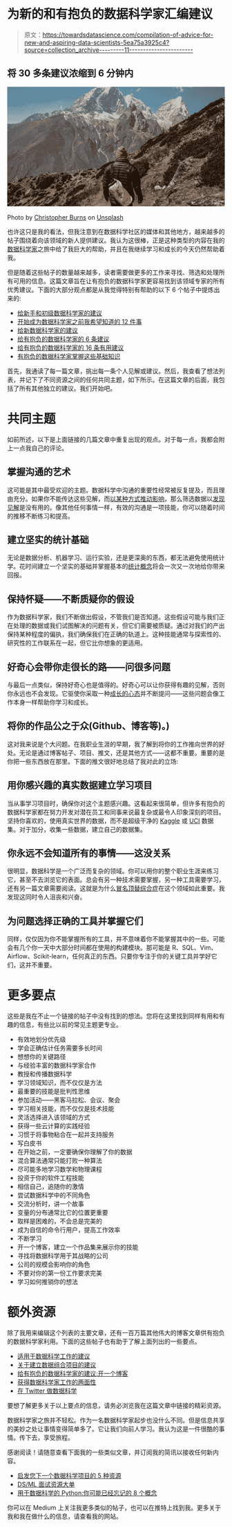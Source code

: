 # 为新的和有抱负的数据科学家汇编建议

> 原文：<https://towardsdatascience.com/compilation-of-advice-for-new-and-aspiring-data-scientists-5ea75a3925c4?source=collection_archive---------11----------------------->

## 将 30 多条建议浓缩到 6 分钟内

![](img/296e9d52df842c94c2f4079e8a32a858.png)

Photo by [Christopher Burns](https://unsplash.com/photos/-jbsw_GUK74?utm_source=unsplash&utm_medium=referral&utm_content=creditCopyText) on [Unsplash](https://unsplash.com/search/photos/journey?utm_source=unsplash&utm_medium=referral&utm_content=creditCopyText)

也许这只是我的看法，但我注意到在数据科学社区的媒体和其他地方，越来越多的帖子围绕着向该领域的新人提供建议。我认为这很棒，正是这种类型的内容在我的[数据科学家](https://github.com/conordewey3/DS-Career-Resources)之旅中给了我巨大的帮助，并且在我继续学习和成长的今天仍然帮助着我。

但是随着这些帖子的数量越来越多，读者需要做更多的工作来寻找、筛选和处理所有可用的信息。这篇文章旨在让有抱负的数据科学家更容易找到该领域专家的所有优秀建议。下面的大部分观点都是从我觉得特别有帮助的以下 6 个帖子中提炼出来的:

*   [给新手和初级数据科学家的建议](https://medium.com/@rchang/advice-for-new-and-junior-data-scientists-2ab02396cf5b)
*   [开始成为数据科学家之前我希望知道的 12 件事](https://medium.com/deliberate-data-science/12-things-i-wish-id-known-before-starting-as-a-data-scientist-45989be6300e)
*   [给新数据科学家的建议](https://medium.com/airbnb-engineering/new-data-scientists-tips-for-success-5f898b6a33f3)
*   [给有抱负的数据科学家的 6 条建议](/six-recommendations-for-aspiring-data-scientists-93d12aeb9b9)
*   [给有抱负的数据科学家的 16 条有用建议](/16-useful-advices-for-aspiring-data-scientists-6da9afa8c72c)
*   [有抱负的数据科学家掌握这些基础知识](https://medium.freecodecamp.org/aspiring-data-scientist-master-these-fundamentals-be7c54350868)

首先，我通读了每一篇文章，挑出每一条个人见解或建议。然后，我查看了想法列表，并记下了不同资源之间的任何共同主题，如下所示。在这篇文章的后面，我包括了所有其他独立的建议。我们开始吧。

# 共同主题

如前所述，以下是上面链接的几篇文章中重复出现的观点。对于每一点，我都会附上一点我自己的评论。

## 掌握沟通的艺术

这可能是其中最受欢迎的主题。数据科学中沟通的重要性经常被反复提及，而且理由充分。如果你不能传达这些见解，而[以某种方式推动影响](https://www.conordewey.com/blog/when-your-job-is-done-as-a-data-scientist/)，那么筛选数据以[发现见解](https://www.conordewey.com/blog/an-ode-to-the-type-a-data-scientist/)是没有用的。像其他任何事情一样，有效的沟通是一项技能，你可以随着时间的推移不断练习和提高。

## 建立坚实的统计基础

无论是数据分析、机器学习、运行实验，还是更深奥的东西，都无法避免使用统计学。花时间建立一个坚实的基础并掌握基本的[统计概念](https://www.amazon.com/Practical-Statistics-Data-Scientists-Essential-ebook/dp/B071NVDFD6)将会一次又一次地给你带来回报。

## 保持怀疑——不断质疑你的假设

作为数据科学家，我们不断做出假设，不管我们是否知道。这些假设可能与我们正在处理的数据或我们试图解决的问题有关，但它们需要被质疑。通过对我们的产出保持某种程度的偏执，我们确保我们在正确的轨道上。这种技能通常与探索性的、研究性的工作联系在一起，但它比你想象的更适用。

## 好奇心会带你走很长的路——问很多问题

与最后一点类似，保持好奇心也是值得的。好奇心可以让你获得有趣的见解，否则你永远也不会发现。它驱使你采取一种[成长的心态](https://www.ted.com/talks/carol_dweck_the_power_of_believing_that_you_can_improve?language=en)并不断提问——这些问题会像工作本身一样帮助你学习和成长。

## 将你的作品公之于众(Github、博客等)。)

这对我来说是个大问题。在我职业生涯的早期，我了解到将你的工作推向世界的好处。无论是通过博客帖子、项目、推文，还是其他方式——这都不重要。重要的是你把一些东西放在那里。下面的推文很好地总结了我对此的立场:

## 用你感兴趣的真实数据建立学习项目

当从事学习项目时，确保你对这个主题感兴趣。这看起来很简单，但许多有抱负的数据科学家都在努力开发对潜在员工和同事来说最复杂或最令人印象深刻的项目。坚持你喜欢的，使用真实世界的数据，而不是超级干净的 [Kaggle](https://www.kaggle.com/datasets) 或 [UCI](https://archive.ics.uci.edu/ml/datasets.html) 数据集。对于加分，收集一些数据，建立自己的数据集。

## 你永远不会知道所有的事情——这没关系

很明显，数据科学是一个广泛而复杂的领域。你可以用你的整个职业生涯来练习它，甚至不去浏览它的表面。总会有另一种技术需要掌握，另一种工具需要学习，还有另一篇文章需要阅读。这就是为什么[冒名顶替综合症](https://caitlinhudon.com/2018/01/19/imposter-syndrome-in-data-science/)在这个领域如此重要。我发现这同时令人沮丧和兴奋。

## 为问题选择正确的工具并掌握它们

同样，仅仅因为你不能掌握所有的工具，并不意味着你不能掌握其中的一些。可能会有几个你一天中大部分时间都在使用的构建模块。那可能是 R、SQL、Vim、Airflow、Scikit-learn，任何真正的东西。只要你专注于你的关键工具并学好它们，这并不重要。

# 更多要点

这些是我在不止一个链接的帖子中没有找到的想法。您将在这里找到同样有用和有趣的信息，有些比以前的常见主题更专业。

*   有效地划分优先级
*   学会正确估计任务需要多长时间
*   想想你的关键路径
*   与经验丰富的数据科学家合作
*   教授和传播数据科学
*   学习领域知识，而不仅仅是方法
*   最重要的技能是批判性思维
*   参加活动——黑客马拉松、会议、聚会
*   学习相关技能，而不仅仅是技术技能
*   灵活选择进入该领域的方式
*   获得一些云计算的实践经验
*   习惯于将事物粘合在一起并支持服务
*   写白皮书
*   在开始之前，一定要确保你理解了你的数据
*   混合算法通常只能打败一种算法
*   尽可能多地学习数学和物理课程
*   投资于你的软件工程技能
*   相信自己，追随你的激情
*   尝试数据科学中的不同角色
*   交流分析时，讲一个故事
*   变量的分布通常比它的位置更重要
*   取样是困难的，不会总是完美的
*   成为自信的命令行用户，提高工作效率
*   不断学习
*   开一个博客，建立一个作品集来展示你的技能
*   寻找将数据科学用于其战略的公司
*   公司的规模会影响你的角色
*   不要对你的第一份工作要求完美
*   学习如何推销你的想法

# 额外资源

除了我用来编辑这个列表的主要文章，还有一百万篇其他伟大的博客文章供有抱负的数据科学家利用。下面的这些帖子也有助于了解上面列出的一些要点。

*   [适用于数据科学工作的建议](https://hookedondata.org/advice-for-applying-to-data-science-jobs/)
*   [关于建立数据组合项目的建议](https://medium.com/@jasonkgoodman/advice-on-building-data-portfolio-projects-c5f96d8a0627)
*   [给有抱负的数据科学家的建议:开一个博客](http://varianceexplained.org/r/start-blog/)
*   [获得数据科学家工作的两面性](/the-two-sides-of-getting-a-job-as-a-data-scientist-a4571acc58bc)
*   [在 Twitter 做数据科学](https://medium.com/@rchang/my-two-year-journey-as-a-data-scientist-at-twitter-f0c13298aee6)

要想了解更多关于以上要点的信息，请务必浏览我在这篇文章中链接的精彩资源。

数据科学家之旅并不轻松。作为一名数据科学家起步也没什么不同。但是信息共享的美妙之处让事情变得简单多了。它让我们向前人学习。我认为这是一件很酷的事情。传下去，享受旅程。

感谢阅读！请随意查看下面我的一些类似文章，并订阅我的简讯以接收任何新内容。

*   [启发您下一个数据科学项目的 5 种资源](https://www.conordewey.com/blog/5-resources-to-inspire-your-next-data-science-project/)
*   [DS/ML 面试资源大单](/the-big-list-of-ds-ml-interview-resources-2db4f651bd63?source=friends_link&sk=e229d4fc3452514bd8d560ae898809cc)
*   [用于数据科学的 Python:你可能已经忘记的 8 个概念](https://www.conordewey.com/blog/python-for-data-science-8-concepts/)

你可以在 Medium 上关注我更多类似的帖子，也可以在推特上找到我。更多关于我和我在做什么的信息，请查看我的网站。